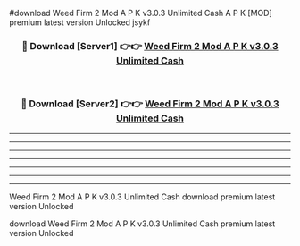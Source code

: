 #download Weed Firm 2 Mod A P K v3.0.3 Unlimited Cash A P K [MOD] premium latest version Unlocked jsykf 



<div align="center">
<h3>🔴 Download [Server1] 👉👉 <a href="https://apkdownload1.web.app/">Weed Firm 2 Mod A P K v3.0.3 Unlimited Cash</a></h3><br>

<h3>🔴 Download [Server2] 👉👉 <a href="https://apkdownload1.web.app/">Weed Firm 2 Mod A P K v3.0.3 Unlimited Cash</a></h3>
</div>





----------------------------------------------------------

----------------------------------------------------------

----------------------------------------------------------

----------------------------------------------------------

----------------------------------------------------------

----------------------------------------------------------

----------------------------------------------------------

Weed Firm 2 Mod A P K v3.0.3 Unlimited Cash download premium latest version Unlocked

download Weed Firm 2 Mod A P K v3.0.3 Unlimited Cash premium latest version Unlocked
